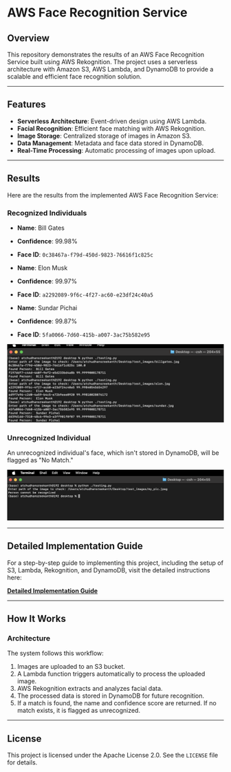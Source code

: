 # AWS Face Recognition Service

## Overview

This repository demonstrates the results of an AWS Face Recognition Service built using AWS Rekognition. The project uses a serverless architecture with Amazon S3, AWS Lambda, and DynamoDB to provide a scalable and efficient face recognition solution.

---

## Features

- **Serverless Architecture**: Event-driven design using AWS Lambda.
- **Facial Recognition**: Efficient face matching with AWS Rekognition.
- **Image Storage**: Centralized storage of images in Amazon S3.
- **Data Management**: Metadata and face data stored in DynamoDB.
- **Real-Time Processing**: Automatic processing of images upon upload.

---

## Results

Here are the results from the implemented AWS Face Recognition Service:

### Recognized Individuals
- **Name**: Bill Gates
- **Confidence**: 99.98%
- **Face ID**: `0c38467a-f79d-450d-9823-76616f1c825c`

- **Name**: Elon Musk
- **Confidence**: 99.97%
- **Face ID**: `a2292089-9f6c-4f27-ac60-e23df24c40a5`

- **Name**: Sundar Pichai
- **Confidence**: 99.87%
- **Face ID**: `5fa0066-7d60-415b-a007-3ac75b582e95`




![Elon Recognized](./recognised_screenshot.png)

### Unrecognized Individual
An unrecognized individual's face, which isn't stored in DynamoDB, will be flagged as "No Match."

![Unrecognized Face](./not-recognised-screenshot.png)

---

## Detailed Implementation Guide

For a step-by-step guide to implementing this project, including the setup of S3, Lambda, Rekognition, and DynamoDB, visit the detailed instructions here:

[**Detailed Implementation Guide**](https://drive.google.com/file/d/1TmMDrUm_yZjUceKGI8ZaQSDpnrtCfV0G/view)

---

## How It Works

### Architecture
The system follows this workflow:
1. Images are uploaded to an S3 bucket.
2. A Lambda function triggers automatically to process the uploaded image.
3. AWS Rekognition extracts and analyzes facial data.
4. The processed data is stored in DynamoDB for future recognition.
5. If a match is found, the name and confidence score are returned. If no match exists, it is flagged as unrecognized.

---

## License

This project is licensed under the Apache License 2.0. See the `LICENSE` file for details.
